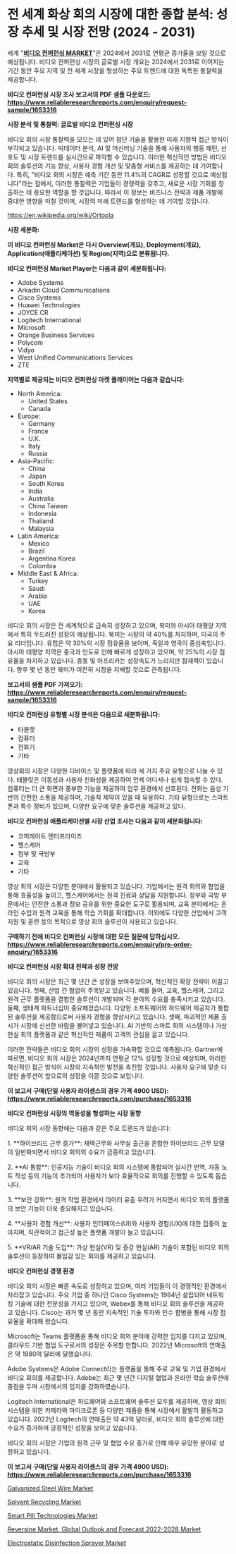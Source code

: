 <p><h1>전 세계 화상 회의 시장에 대한 종합 분석: 성장 추세 및 시장 전망 (2024 - 2031)</h1></p><p>세계 "<strong><a href="https://www.reliableresearchreports.com/video-conferencing-r1653316">비디오 컨퍼런싱 MARKET</a></strong>"은 2024에서 2031로 연평균 증가율을 보일 것으로 예상됩니다. 비디오 컨퍼런싱 시장의 글로벌 시장 개요는 2024에서 2031로 이어지는 기간 동안 주요 지역 및 전 세계 시장을 형성하는 주요 트렌드에 대한 독특한 통찰력을 제공합니다.</p>
<p><strong>비디오 컨퍼런싱 시장 조사 보고서의 PDF 샘플 다운로드: <a href="https://www.reliableresearchreports.com/enquiry/request-sample/1653316">https://www.reliableresearchreports.com/enquiry/request-sample/1653316</a></strong></p>
<p><strong>시장 분석 및 통찰력: 글로벌 비디오 컨퍼런싱 시장</strong></p>
<p><p>비디오 회의 시장 통찰력을 모으는 데 있어 첨단 기술을 활용한 미래 지향적 접근 방식이 부각되고 있습니다. 빅데이터 분석, AI 및 머신러닝 기술을 통해 사용자의 행동 패턴, 선호도 및 시장 트렌드를 실시간으로 파악할 수 있습니다. 이러한 혁신적인 방법은 비디오 회의 솔루션의 기능 향상, 사용자 경험 개선 및 맞춤형 서비스를 제공하는 데 기여합니다. 특히, "비디오 회의 시장은 예측 기간 동안 11.4%의 CAGR로 성장할 것으로 예상됩니다"라는 점에서, 이러한 통찰력은 기업들이 경쟁력을 갖추고, 새로운 시장 기회를 창출하는 데 중요한 역할을 할 것입니다. 따라서 이 정보는 비즈니스 전략과 제품 개발에 중대한 영향을 미칠 것이며, 시장의 미래 트렌드를 형성하는 데 기여할 것입니다.</p></p>
<p><a href="%7CAUTHORITHY_DOMAIN_URL%7C">https://en.wikipedia.org/wiki/Ortopla</a></p>
<p><strong>시장 세분화:</strong></p>
<p><strong>이 비디오 컨퍼런싱 Market은 다시 Overview(개요), Deployment(개요), Application(애플리케이션) 및 Region(지역)으로 분류됩니다.</strong></p>
<p><strong>비디오 컨퍼런싱 Market Player는 다음과 같이 세분화됩니다:</strong></p>
<p><ul><li>Adobe Systems</li><li>Arkadin Cloud Communications</li><li>Cisco Systems</li><li>Huawei Technologies</li><li>JOYCE CR</li><li>Logitech International</li><li>Microsoft</li><li>Orange Business Services</li><li>Polycom</li><li>Vidyo</li><li>West Unified Communications Services</li><li>ZTE</li></ul></p>
<p><strong>지역별로 제공되는 비디오 컨퍼런싱 마켓 플레이어는 다음과 같습니다:</strong></p>
<p><ul>
    <li>
        North America:
        <ul>
            <li>United States</li>
            <li>Canada</li>
        </ul>
    </li>
    <li>
        Europe:
        <ul>
            <li>Germany</li>
            <li>France</li>
            <li>U.K.</li>
            <li>Italy</li>
            <li>Russia</li>
        </ul>
    </li>
    <li>
        Asia-Pacific:
        <ul>
            <li>China</li>
            <li>Japan</li>
            <li>South Korea</li>
            <li>India</li>
            <li>Australia</li>
            <li>China Taiwan</li>
            <li>Indonesia</li>
            <li>Thailand</li>
            <li>Malaysia</li>
        </ul>
    </li>
    <li>
        Latin America:
        <ul>
            <li>Mexico</li>
            <li>Brazil</li>
            <li>Argentina Korea</li>
            <li>Colombia</li>
        </ul>
    </li>
    <li>
        Middle East & Africa:
        <ul>
            <li>Turkey</li>
            <li>Saudi</li>
            <li>Arabia</li>
            <li>UAE</li>
            <li>Korea</li>
        </ul>
    </li>
    </ul></p>
<p><p>비디오 회의 시장은 전 세계적으로 급속히 성장하고 있으며, 북미와 아시아 태평양 지역에서 특히 두드러진 성장이 예상됩니다. 북미는 시장의 약 40%를 차지하며, 미국이 주요 리더입니다. 유럽은 약 30%의 시장 점유율을 보이며, 독일과 영국이 중심축입니다. 아시아 태평양 지역은 중국과 인도로 인해 빠르게 성장하고 있으며, 약 25%의 시장 점유율을 차지하고 있습니다. 중동 및 아프리카는 성장속도가 느리지만 잠재력이 있습니다. 향후 몇 년 동안 북미가 여전히 시장을 지배할 것으로 관측됩니다.</p></p>
<p><strong>보고서의 샘플 PDF 가져오기: <a href="https://www.reliableresearchreports.com/enquiry/request-sample/1653316">https://www.reliableresearchreports.com/enquiry/request-sample/1653316</a></strong></p>
<p><strong>비디오 컨퍼런싱 유형별 시장 분석은 다음으로 세분화됩니다:</strong></p>
<p><ul><li>타블렛</li><li>컴퓨터</li><li>전화기</li><li>기타</li></ul></p>
<p><p>영상회의 시장은 다양한 디바이스 및 플랫폼에 따라 세 가지 주요 유형으로 나눌 수 있다. 태블릿은 이동성과 사용자 친화성을 제공하여 언제 어디서나 쉽게 접속할 수 있다. 컴퓨터는 더 큰 화면과 풍부한 기능을 제공하여 업무 환경에서 선호된다. 전화는 음성 기반의 간편한 소통을 제공하며, 기술적 제약이 있을 때 유용하다. 기타 유형으로는 스마트폰과 특수 장비가 있으며, 다양한 요구에 맞춘 솔루션을 제공하고 있다.</p></p>
<p><strong>비디오 컨퍼런싱 애플리케이션별 시장 산업 조사는 다음과 같이 세분화됩니다:</strong></p>
<p><ul><li>코퍼레이트 엔터프라이즈</li><li>헬스케어</li><li>정부 및 국방부</li><li>교육</li><li>기타</li></ul></p>
<p><p>영상 회의 시장은 다양한 분야에서 활용되고 있습니다. 기업에서는 원격 회의와 협업을 통해 효율성을 높이고, 헬스케어에서는 원격 진료와 상담을 지원합니다. 정부와 국방 부문에서는 안전한 소통과 정보 공유를 위한 중요한 도구로 활용되며, 교육 분야에서는 온라인 수업과 원격 교육을 통해 학습 기회를 확대합니다. 이외에도 다양한 산업에서 고객 지원 및 훈련 등의 목적으로 영상 회의 솔루션이 사용되고 있습니다.</p></p>
<p><strong>구매하기 전에 비디오 컨퍼런싱 시장에 대한 모든 질문에 답하십시오. <a href="https://www.reliableresearchreports.com/enquiry/pre-order-enquiry/1653316">https://www.reliableresearchreports.com/enquiry/pre-order-enquiry/1653316</a></strong></p>
<p><strong>비디오 컨퍼런싱 시장 확대 전략과 성장 전망</strong></p>
<p><p>비디오 회의 시장은 최근 몇 년간 큰 성장을 보여주었으며, 혁신적인 확장 전략이 이끌고 있습니다. 첫째, 산업 간 협업이 주목받고 있습니다. 예를 들어, 교육, 헬스케어, 그리고 원격 근무 플랫폼을 결합한 솔루션이 개발되며 각 분야의 수요를 충족시키고 있습니다. 둘째, 생태계 파트너십이 중요해졌습니다. 다양한 소프트웨어와 하드웨어 제공자가 통합된 솔루션을 제공함으로써 사용자 경험을 향상시키고 있습니다. 셋째, 파괴적인 제품 출시가 시장에 신선한 바람을 불어넣고 있습니다. AI 기반의 스마트 회의 시스템이나 가상 현실 회의 플랫폼과 같은 혁신적인 제품이 고객의 관심을 끌고 있습니다.</p><p>이러한 전략들은 비디오 회의 시장의 성장을 가속화할 것으로 예측됩니다. Gartner에 따르면, 비디오 회의 시장은 2024년까지 연평균 12% 성장할 것으로 예상되며, 이러한 혁신적인 접근 방식이 시장의 지속적인 발전을 촉진할 것입니다. 사용자 요구에 맞춘 다양한 솔루션이 앞으로의 성장을 이끌 것으로 보입니다.</p></p>
<p><strong>이 보고서 구매(단일 사용자 라이센스의 경우 가격 4900 USD): <a href="https://www.reliableresearchreports.com/purchase/1653316">https://www.reliableresearchreports.com/purchase/1653316</a></strong></p>
<p><strong>비디오 컨퍼런싱 시장의 역동성을 형성하는 시장 동향</strong></p>
<p><p>비디오 회의 시장 동향에는 다음과 같은 주요 트렌드가 있습니다:</p><p>1. **하이브리드 근무 증가**: 재택근무와 사무실 출근을 혼합한 하이브리드 근무 모델이 일반화되면서 비디오 회의의 수요가 급증하고 있습니다.</p><p>2. **AI 통합**: 인공지능 기술이 비디오 회의 시스템에 통합되어 실시간 번역, 자동 노트 작성 등의 기능이 추가되어 사용자가 보다 효율적으로 회의를 진행할 수 있도록 돕습니다.</p><p>3. **보안 강화**: 원격 작업 환경에서 데이터 유출 우려가 커지면서 비디오 회의 플랫폼의 보안 기능이 더욱 중요해지고 있습니다.</p><p>4. **사용자 경험 개선**: 사용자 인터페이스(UI)와 사용자 경험(UX)에 대한 집중이 높아지며, 직관적이고 접근성 높은 플랫폼 개발이 늘고 있습니다.</p><p>5. **VR/AR 기술 도입**: 가상 현실(VR) 및 증강 현실(AR) 기술이 포함된 비디오 회의 솔루션이 등장하여 몰입감 있는 회의를 제공하고 있습니다.</p></p>
<p><strong>비디오 컨퍼런싱 경쟁 환경</strong></p>
<p><p>비디오 회의 시장은 빠른 속도로 성장하고 있으며, 여러 기업들이 이 경쟁적인 환경에서 자리잡고 있습니다. 주요 기업 중 하나인 Cisco Systems는 1984년 설립되어 네트워킹 기술에 대한 전문성을 가지고 있으며, Webex를 통해 비디오 회의 솔루션을 제공하고 있습니다. Cisco는 과거 몇 년 동안 지속적인 기술 투자와 인수 합병을 통해 시장 점유율을 확대해 왔습니다.</p><p>Microsoft는 Teams 플랫폼을 통해 비디오 회의 분야에 강력한 입지를 다지고 있으며, 클라우드 기반 협업 도구로서의 성장은 주목할 만합니다. 2022년 Microsoft의 연매출은 약 1980억 달러에 달했습니다.</p><p>Adobe Systems은 Adobe Connect라는 플랫폼을 통해 주로 교육 및 기업 환경에서 비디오 회의를 제공합니다. Adobe는 최근 몇 년간 디지털 협업과 온라인 학습 솔루션에 중점을 두며 시장에서의 입지를 강화하였습니다.</p><p>Logitech International은 하드웨어와 소프트웨어 솔루션 모두를 제공하며, 영상 회의 시스템을 위한 카메라와 마이크로폰 등 다양한 제품을 통해 시장에서 활발히 활동하고 있습니다. 2022년 Logitech의 연매출은 약 43억 달러로, 비디오 회의 솔루션에 대한 수요가 증가하며 긍정적인 성장을 보이고 있습니다.</p><p>비디오 회의 시장은 기업의 원격 근무 및 협업 수요 증가로 인해 매우 유망한 분야로 성장하고 있습니다.</p></p>
<p><strong>이 보고서 구매(단일 사용자 라이센스의 경우 가격 4900 USD): <a href="https://www.reliableresearchreports.com/purchase/1653316">https://www.reliableresearchreports.com/purchase/1653316</a></strong></p>
<p><p><a href="https://issuu.com/reportprime-2/docs/galvanized-steel-wire-market-size-2_336fc33a593152">Galvanized Steel Wire Market</a></p><p><a href="https://issuu.com/reportprime-2/docs/solvent-recycling-market-size-2030._33dcea76a13853">Solvent Recycling Market</a></p><p><a href="https://medium.com/@kirstencharrison82024/the-market-study-covers-the-smart-pill-technologies-market-across-various-segments-ee924eb99910">Smart Pill Technologies Market</a></p><p><a href="https://github.com/RoseBoyd475/Market-Research-Report-List-1/blob/main/reversine-market-global-outlook-and-forecast-2022-2028-market.md">Reversine Market, Global Outlook and Forecast 2022-2028 Market</a></p><p><a href="https://www.linkedin.com/pulse/global-electrostatic-disinfection-sprayer-market-trends-forecasts-h27zf?trackingId=wgnwt%2F%2FAT%2BulJdx6vZE3nQ%3D%3D">Electrostatic Disinfection Sprayer Market</a></p></p>